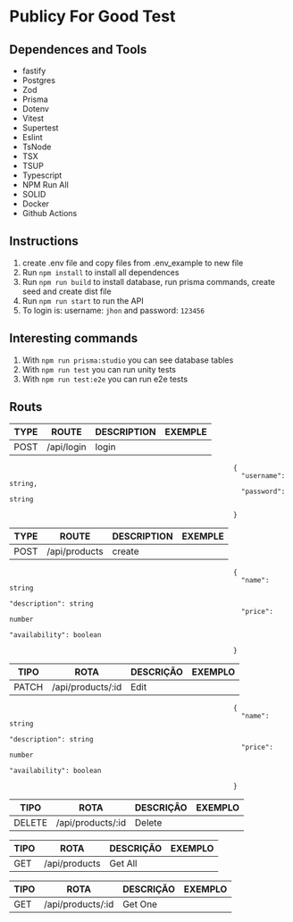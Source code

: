 # Publicy For Good Test

## Dependences and Tools
- fastify
- Postgres
- Zod
- Prisma
- Dotenv
- Vitest
- Supertest
- Eslint
- TsNode
- TSX
- TSUP
- Typescript
- NPM Run All
- SOLID
- Docker
- Github Actions

## Instructions
1. create .env file and copy files from .env_example to new file
2. Run `npm install` to install all dependences
3. Run `npm run build` to install database, run prisma commands, create seed and create dist file
4. Run `npm run start` to run the API
5. To login is: username: `jhon` and password: `123456`

## Interesting commands
1. With `npm run prisma:studio` you can see database tables
2. With `npm run test` you can run unity tests
3. With `npm run test:e2e` you can run e2e tests

## Routs
| TYPE  |                 ROUTE                | DESCRIPTION |           EXEMPLE              |
| ----  | ----------------------------------- | --------- | --------------------------------- |
| POST  | /api/login                          | login   |                                   
                                                            {                                 
                                                              "username": string,
                                                              "password": string
                                                              
                                                            }
| TYPE  |                 ROUTE                | DESCRIPTION |           EXEMPLE              |
| ----  | ----------------------------------- | --------- | --------------------------------- |
| POST  | /api/products                       | create   |                                   
                                                            {                                 
                                                              "name": string
                                                              "description": string
                                                              "price": number
                                                              "availability": boolean
                                                              
                                                            }

| TIPO  |                 ROTA                | DESCRIÇÃO |           EXEMPLO                 |
| ----- | --------------------------------- | ----------- | --------------------------------  |
| PATCH | /api/products/:id                 |   Edit    |
                                                            {                                 
                                                              "name": string
                                                              "description": string
                                                              "price": number
                                                              "availability": boolean
                                                              
                                                            }

| TIPO   |                 ROTA                | DESCRIÇÃO   |           EXEMPLO                 |
| -----  | ---------------------------------   | ----------- | --------------------------------  |
| DELETE | /api/products/:id                   |   Delete   |

| TIPO  |                 ROTA              | DESCRIÇÃO     |           EXEMPLO                 |
| ----- | --------------------------------- | -----------   | --------------------------------  |
| GET   | /api/products                     | Get All       |

| TIPO  |                 ROTA              | DESCRIÇÃO     |           EXEMPLO                 |
| ----- | --------------------------------- | -----------   | --------------------------------  |
| GET   | /api/products/:id                 | Get One       |